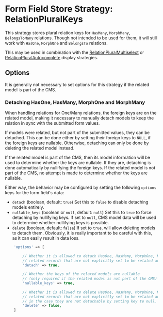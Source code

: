 
# Form Field Store Strategy: RelationPluralKeys

This strategy stores plural relation keys for `HasMany`, `MorphMany`, `BelongsToMany` relations.
Though not intended to be used for them, it will still work with `HasOne`, `MorphOne` and `BelongsTo` relations.

This may be used in combination with the
[RelationPluralMultiselect](../FormFieldDisplayStrategies/RelationPluralMultiselect.md) 
or [RelationPluralAutocomplete](../FormFieldDisplayStrategies/RelationPluralAutocomplete.md)
display strategies. 

## Options

It is generally not necessary to set options for this strategy if the related model is part of the CMS.
 
### Detaching HasOne, HasMany, MorphOne and MorphMany

When handling relations for One/Many relations, the foreign keys are on the related model,
making it necessary to manually detach models to keep the relation in sync with the 
submitted form values.

If models were related, but not part of the submitted values, they can be detached.
This can be done either by setting their foreign keys to `NULL`, if the foreign keys are nullable.
Otherwise, detaching can only be done by deleting the related model instead.

If the related model is part of the CMS, then its model information will be used to determine whether the keys are nullable. 
If they are, detaching is done automatically by nullifying the foreign keys.
If the related model is not part of the CMS, no attempt is made to determine whether the keys are nullable.

Either way, the behavior may be configured by setting the following `options` keys for the form field's data:

- `detach` (boolean, default: `true`)
    Set this to `false` to disable detaching models entirely.
- `nullable_keys` (boolean or `null`, default: `null`)
    Set this to `true` to force detaching by nullifying keys.
    If set to `null`, CMS model data will be used to determine whether nullifying keys is possible.
- `delete` (boolean, default: `false`)
    If set to `true`, will allow deleting models to detach them.
    Obviously, it is really important to be careful with this, as it can easily result in data loss.

```php
    'options' => [
    
        // Whether it is allowed to detach HasOne, HasMany, MorphOne, MorphMany
        // related records that are not explicitly set to be related anymore after an update.
        'detach' => true,
 
        // Whether the keys of the related models are nullable
        // (only required if the related model is not part of the CMS)
        'nullable_keys' => true,
        
        // Whether it is allowed to delete HasOne, HasMany, MorphOne, MorphMany
        // related records that are not explicitly set to be related anymore after an update,
        // in the case they are not detachable by setting key to null.
        'delete' => false,   
    ]
```
